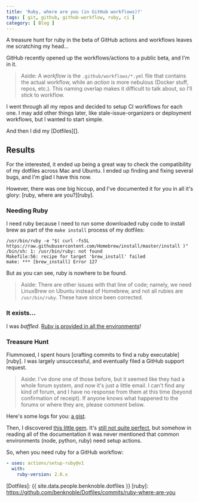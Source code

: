 ```yaml
---
title: 'Ruby, where are you (in GitHub workflows)?'
tags: [ git, github, github-workflow, ruby, ci ]
category: [ Blog ]
---
```


A treasure hunt for ruby in the beta of GitHub actions and workflows leaves me
scratching my head...

GitHub recently opened up the workflows/actions to a public beta, and I'm in it.

> Aside: A *workflow* is the `.github/workflows/*.yml` file that contains the
> actual workflow, while an *action* is more nebulous (Docker stuff, repos,
> etc.). This naming overlap makes it difficult to talk about, so I'll stick to
> workflow.

I went through all my repos and decided to setup CI workflows for each one. I
may add other things later, like stale-issue-organizers or deployment workflows,
but I wanted to start simple.

And then I did my [Dotfiles][].

## Results

For the interested, it ended up being a great way to check the compatibility of
my dotfiles across Mac and Ubuntu. I ended up finding and fixing several bugs,
and I'm glad I have this now.

However, there was one big hiccup, and I've documented it for you in all it's
glory: [ruby, where are
you?][ruby].

### Needing Ruby

I need ruby because I need to run some downloaded ruby code to install brew as
part of the `make install` process of my dotfiles:

```
/usr/bin/ruby -e "$( curl -fsSL https://raw.githubusercontent.com/Homebrew/install/master/install )"
/bin/sh: 1: /usr/bin/ruby: not found
Makefile:56: recipe for target 'brew_install' failed
make: *** [brew_install] Error 127
```

But as you can see, ruby is nowhere to be found.

> Aside: There are other issues with that line of code; namely, we need
> LinuxBrew on Ubuntu instead of Homebrew, and not all rubies are
> `/usr/bin/ruby`. These have since been corrected.

### It exists...

I was *baffled*. [Ruby is provided in all the
environments](https://help.github.com/en/articles/software-in-virtual-environments-for-github-actions)!

### Treasure Hunt

Flummoxed, I spent hours [crafting commits to find a ruby executable][ruby]. I
was largely unsuccessful, and eventually filed a GitHub support request.

> Aside: I've done one of those before, but it seemed like they had a whole
> forum system, and now it's just a little email. I can't find any kind of
> forum, and I have no response from them at this time (beyond confirmation of
> receipt). If anyone knows what happened to the forums or where they are,
> please comment below.

Here's some logs for you: [a
gist](https://gist.github.com/benknoble/126bce506f2326b17cdef0402bf78fa0).

Then, I discovered [this little
gem](https://github.com/benknoble/Dotfiles/commit/d49f2ff86326628aa8fc52f0ae1b7eccbfdbbc5a).
It's [still not quite
perfect](https://github.com/benknoble/Dotfiles/commit/bcbf971e679b96f7cfa71f635b31771b87aaad31),
but somehow in reading all of the documentation it was never mentioned that
common environments (node, python, ruby) need setup actions.

So, when you need ruby for a GitHub workflow:


```yaml
- uses: actions/setup-ruby@v1
  with:
    ruby-version: 2.6.x
```

[Dotfiles]: {{ site.data.people.benknoble.dotfiles }}
[ruby]: https://github.com/benknoble/Dotfiles/commits/ruby-where-are-you
